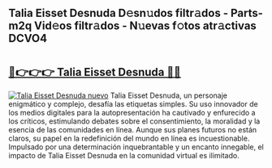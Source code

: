 ## Talia Eisset Desnuda D𝚎sn𝚞dos filtr𝚊dos - Parts-m2q Vid𝚎os filtr𝚊dos - N𝚞evas f𝚘tos atr𝚊ctivas DCVO4

# <h2><a href="http://mbbu5m.tromn.icu/?c=Talia+Eisset+Desnuda">🔗👉👉👉 Talia Eisset Desnuda 🔗🔗</a></h2>

[![Talia Eisset Desnuda nuevo](https://i.imgur.com/pEAQMta.gif)](http://mbbu5m.tromn.icu/?c=Talia+Eisset+Desnuda)
Talia Eisset Desnuda, un personaje enigmático y complejo, desafía las etiquetas simples. Su uso innovador de los medios digitales para la autopresentación ha cautivado y enfurecido a los críticos, estimulando debates sobre el consentimiento, la moralidad y la esencia de las comunidades en línea. Aunque sus planes futuros no están claros, su papel en la redefinición del mundo en línea es incuestionable. Impulsado por una determinación inquebrantable y un encanto innegable, el impacto de Talia Eisset Desnuda en la comunidad virtual es ilimitado.
